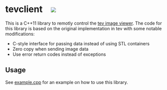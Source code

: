 # tevclient &nbsp;&nbsp; ![](https://github.com/westlicht/tevclient/workflows/CI/badge.svg)

This is a C++11 library to remotly control the [tev image viewer](https://github.com/Tom94/tev). The code for this library is based on the original implementation in tev with some notable modifications:

- C-style interface for passing data instead of using STL containers
- Zero copy when sending image data
- Use error return codes instead of exceptions

## Usage

See [example.cpp](example/example.cpp) for an example on how to use this library.
